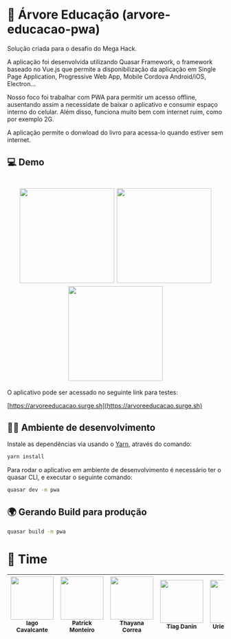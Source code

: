 # 🌳 Árvore Educação (arvore-educacao-pwa)

Solução criada para o desafio do Mega Hack.

A aplicação foi desenvolvida utilizando Quasar Framework, o framework baseado no Vue.js que permite a disponibilização da aplicação em Single Page Application, Progressive Web App, Mobile Cordova Android/iOS, Electron...

Nosso foco foi trabalhar com PWA para permitir um acesso offline, ausentando assim a necessidate de baixar o aplicativo e consumir espaço interno do celular. Além disso, funciona muito bem com internet ruim, como por exemplo 2G.

A aplicação permite o donwload do livro para acessa-lo quando estiver sem internet.

## 💻 Demo

<h1 align="center">
    <img src="https://user-images.githubusercontent.com/5731176/86542428-0560a300-beec-11ea-9181-4e69fe39f13d.png" width="220px" />
    <img src="https://user-images.githubusercontent.com/5731176/86542426-0396df80-beec-11ea-8193-db35aa20f10e.png" width="220px" />
    <img src="https://user-images.githubusercontent.com/5731176/86542427-04c80c80-beec-11ea-8466-28d7d02d975c.png" width="220px" />
</h1>

O aplicativo pode ser acessado no seguinte link para testes:

[https://arvoreeducacao.surge.sh](https://arvoreeducacao.surge.sh)


## 👩‍💻 Ambiente de desenvolvimento
Instale as dependências via usando o [Yarn](https://yarnpkg.com/pt-BR/), através do comando:

```sh
yarn install
```

Para rodar o aplicativo em ambiente de desenvolvimento é necessário ter o quasar CLI, e executar o seguinte comando:

```sh
quasar dev -m pwa
```

## 🌍 Gerando Build para produção

```sh
quasar build -m pwa
```

# 👥 Time

| [<img src="https://avatars1.githubusercontent.com/u/5131187?s=460" width="100px;"/><br /><sub><b>Iago Cavalcante</b></sub>](https://github.com/iagocavalcante) | [<img src="https://avatars1.githubusercontent.com/u/13258255?s=460" width="100px;"/><br /><sub><b>Patrick Monteiro</b></sub>](https://github.com/patrickmonteiro) | [<img src="https://avatars1.githubusercontent.com/u/8525721?s=460" width="100px;"/><br /><sub><b>Thayana Correa</b></sub>](https://github.com/thauska) | [<img src="https://avatars1.githubusercontent.com/u/5731176?s=460" width="100px;"/><br /><sub><b>Tiag Danin</b></sub>](https://github.com/TiagoDanin) | [<img src="https://avatars1.githubusercontent.com/u/31864637?s=460" width="100px;"/><br /><sub><b>Uriel Campos</b></sub>](https://github.com/urielfcampos) |
| :---: | :---: | :---: | :---: | :---: |
